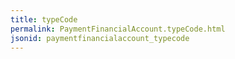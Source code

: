 ```yaml
---
title: typeCode
permalink: PaymentFinancialAccount.typeCode.html
jsonid: paymentfinancialaccount_typecode
---
```

